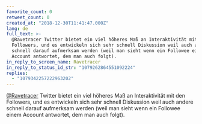 ```yaml
---
favorite_count: 0
retweet_count: 0
created_at: "2018-12-30T11:41:47.000Z"
lang: de
full_text: >-
  @Ravetracer Twitter bietet ein viel höheres Maß an Interaktivität mit den
  Followers, und es entwickeln sich sehr schnell Diskussion weil auch andere
  schnell darauf aufmerksam werden (weil man sieht wenn ein Followee einem
  Account antwortet, dem man auch folgt).
in_reply_to_screen_name: Ravetracer
in_reply_to_status_id_str: "1079262864551092224"
replies:
  - "1079342257222963202"
---
```


[@Ravetracer](https://twitter.com/Ravetracer) Twitter bietet ein viel höheres
Maß an Interaktivität mit den Followers, und es entwickeln sich sehr schnell
Diskussion weil auch andere schnell darauf aufmerksam werden (weil man sieht
wenn ein Followee einem Account antwortet, dem man auch folgt).
